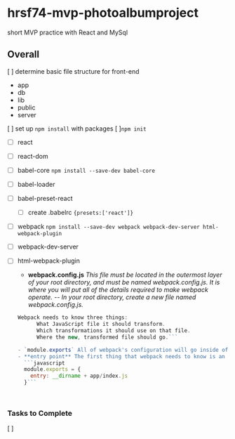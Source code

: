 # hrsf74-mvp-photoalbumproject
short MVP practice with React and MySql



## Overall
[ ] determine basic file structure for front-end
  - app
  - db
  - lib
  - public
  - server

[ ] set up `npm install` with packages
  [ ]`npm init` 

  - [ ] react
  - [ ] react-dom
  - [ ] babel-core `npm install --save-dev babel-core`
  - [ ] babel-loader
  - [ ] babel-preset-react
    - [ ] create .babelrc `{presets:['react']}`
  - [ ] webpack `npm install --save-dev webpack webpack-dev-server html-webpack-plugin`
  - [ ] webpack-dev-server
  - [ ] html-webpack-plugin
    - **webpack.config.js** *This file must be located in the outermost layer of your root directory, and must be named webpack.config.js. It is where you will put all of the details required to make webpack operate. -- In your root directory, create a new file named webpack.config.js.*

    ```javascript
    Webpack needs to know three things:
          What JavaScript file it should transform.
          Which transformations it should use on that file.
          Where the new, transformed file should go.```

    - `module.exports` All of webpack's configuration will go inside of that object literal!.
    - **entry point** The first thing that webpack needs to know is an entry point. The entry point is the file that Webpack will transform. -- Your entry point should be the outermost component class of your React project.
      ```javascript
      module.exports = {
        entry: __dirname + app/index.js
      }```

  

### Tasks to Complete 
[ ] 